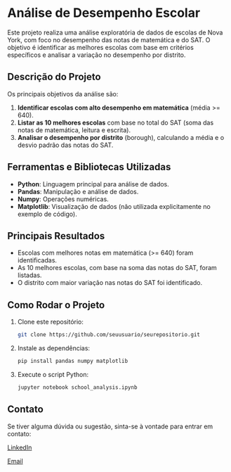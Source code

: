 # Análise de Desempenho Escolar

Este projeto realiza uma análise exploratória de dados de escolas de Nova York, com foco no desempenho das notas de matemática e do SAT. O objetivo é identificar as melhores escolas com base em critérios específicos e analisar a variação no desempenho por distrito.

## Descrição do Projeto

Os principais objetivos da análise são:

1. **Identificar escolas com alto desempenho em matemática** (média >= 640).
2. **Listar as 10 melhores escolas** com base no total do SAT (soma das notas de matemática, leitura e escrita).
3. **Analisar o desempenho por distrito** (borough), calculando a média e o desvio padrão das notas do SAT.

## Ferramentas e Bibliotecas Utilizadas

- **Python**: Linguagem principal para análise de dados.
- **Pandas**: Manipulação e análise de dados.
- **Numpy**: Operações numéricas.
- **Matplotlib**: Visualização de dados (não utilizada explicitamente no exemplo de código).

## Principais Resultados

- Escolas com melhores notas em matemática (>= 640) foram identificadas.
- As 10 melhores escolas, com base na soma das notas do SAT, foram listadas.
- O distrito com maior variação nas notas do SAT foi identificado.

## Como Rodar o Projeto

1. Clone este repositório: 
   ```bash
   git clone https://github.com/seuusuario/seurepositorio.git
    ```
2. Instale as dependências:
    ```bash
    pip install pandas numpy matplotlib
    ```
3. Execute o script Python:
    ```bash
    jupyter notebook school_analysis.ipynb
    ```
## Contato

Se tiver alguma dúvida ou sugestão, sinta-se à vontade para entrar em contato:

[LinkedIn](https://www.linkedin.com/in/rafael-cardinali-213899296/)

[Email](mailto:rflcardinali@gmail.com)